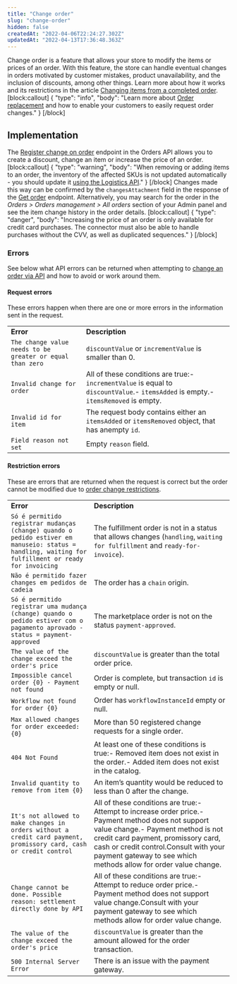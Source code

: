 ```yaml
---
title: "Change order"
slug: "change-order"
hidden: false
createdAt: "2022-04-06T22:24:27.302Z"
updatedAt: "2022-04-13T17:36:48.363Z"
---
```

Change order is a feature that allows your store to modify the items or prices of an order. With this feature, the store can handle eventual changes in orders motivated by customer mistakes, product unavailability, and the inclusion of discounts, among other things. Learn more about how it works and its restrictions in the article [Changing items from a completed order](https://help.vtex.com/en/tutorial/changing-items-from-a-complete-order--tutorials_190#).
[block:callout]
{
  "type": "info",
  "body": "Learn more about [Order replacement](https://help.vtex.com/en/tutorial/order-replacement--2IK9mwQjBKseQmE8K8saO8#) and how to enable your customers to easily request order changes."
}
[/block]

## Implementation

The [Register change on order](https://developers.vtex.com/vtex-rest-api/reference/registerchange) endpoint in the Orders API allows you to create a discount, change an item or increase the price of an order.
[block:callout]
{
  "type": "warning",
  "body": "When removing or adding items to an order, the inventory of the affected SKUs is not updated automatically - you should update it [using the Logistics API](https://developers.vtex.com/vtex-rest-api/reference/updateinventorybyskuandwarehouse)."
}
[/block]
Changes made this way can be confirmed by the `changesAttachment` field in the response of the [Get order](https://developers.vtex.com/vtex-rest-api/reference/getorder) endpoint. Alternatively, you may search for the order in the *Orders > Orders management > All orders* section of your Admin panel and see the item change history in the order details.
[block:callout]
{
  "type": "danger",
  "body": "Increasing the price of an order is only available for credit card purchases. The connector must also be able to handle purchases without the CVV, as well as duplicated sequences."
}
[/block]

### Errors

See below what API errors can be returned when attempting to [change an order via API](https://developers.vtex.com/vtex-rest-api/reference/registerchange) and how to avoid or work around them.

#### Request errors

These errors happen when there are one or more errors in the information sent in the request.

<table>
    <td><b> Error</b></td>
    <td><b> Description</b></td>
    <tr>
        <td><code>The change value needs to be greater or equal than zero</code></td>
        <td><code>discountValue</code> or <code>incrementValue</code> is smaller than 0.</td>
    </tr>
    <tr>
        <td><code>Invalid change for order</code></td>
        <td>All of these conditions are true:- <code>incrementValue</code> is equal to <code>discountValue</code>.-
            <code>itemsAdded</code> is empty.- <code>itemsRemoved</code> is empty.</td>
    </tr>
    <tr>
        <td><code>Invalid id for item</code></td>
        <td>The request body contains either an <code>itemsAdded</code> or <code>itemsRemoved</code> object, that has
            anempty <code>id</code>.</td>
    </tr>
    <tr>
        <td><code>Field reason not set</code></td>
        <td>Empty <code>reason</code> field.</td>
    </tr>
</table>

#### Restriction errors

These are errors that are returned when the request is correct but the order cannot be modified due to [order change restrictions](https://help.vtex.com/en/tutorial/changing-items-from-a-complete-order--tutorials_190#restrictions).

<table>
    <td><b> Error</b></td>
    <td><b> Description</b></td>
    <tr>
        <td><code>Só é permitido registrar mudanças (change) quando o pedido estiver em manuseio: status = handling, waiting for fulfillment or ready for invoicing</code>
        </td>
        <td>The fulfillment order is not in a status that allows changes (<code>handling</code>,
            <code>waiting for fulfillment</code> and <code>ready-for-invoice</code>).</td>
    </tr>
    <tr>
        <td><code>Não é permitido fazer changes em pedidos de cadeia</code></td>
        <td>The order has a <code>chain</code> origin.</td>
    </tr>
    <tr>
        <td><code>Só é permitido registrar uma mudança (change) quando o pedido estiver com o pagamento aprovado - status = payment-approved</code>
        </td>
        <td>The marketplace order is not on the status <code>payment-approved</code>.</td>
    </tr>
    <tr>
        <td><code>The value of the change exceed the order's price</code></td>
        <td><code>discountValue</code> is greater than the total order price.</td>
    </tr>
    <tr>
        <td><code>Impossible cancel order {0} - Payment not found</code></td>
        <td>Order is complete, but transaction <code>id</code> is empty or null.</td>
    </tr>
    <tr>
        <td><code>Workflow not found for order {0}</code></td>
        <td>Order has <code>workflowInstanceId</code> empty or null.</td>
    </tr>
    <tr>
        <td><code>Max allowed changes for order exceeded: {0}</code></td>
        <td>More than 50 registered change requests for a single order.</td>
    </tr>
    <tr>
        <td><code>404 Not Found</code></td>
        <td>At least one of these conditions is true:- Removed item does not exist in the order.- Added item does not
            exist in the catalog.</td>
    </tr>
    <tr>
        <td><code>Invalid quantity to remove from item {0}</code></td>
        <td>An item’s quantity would be reduced to less than 0 after the change.</td>
    </tr>
    <tr>
        <td><code>It's not allowed to make changes in orders without a credit card payment, promissory card, cash or credit control</code></td>
        <td>All of these conditions are true:- Attempt to increase order price.- Payment method does not support value
            change.- Payment method is not credit card payment, promissory card, cash or credit control.Consult with
            your payment gateway to see which methods allow for order value change.</td>
    </tr>
    <tr>
        <td><code>Change cannot be done. Possible reason: settlement directly done by API</code></td>
        <td>All of these conditions are true:- Attempt to reduce order price.- Payment method does not support value
            change.Consult with your payment gateway to see which methods allow for order value change.</td>
    </tr>
    <tr>
        <td><code>The value of the change exceed the order's price</code></td>
        <td><code>discountValue</code> is greater than the amount allowed for the order transaction.</td>
    </tr>
    <tr>
        <td><code>500 Internal Server Error</code></td>
        <td>There is an issue with the payment gateway.</td>
    </tr>
</table>
